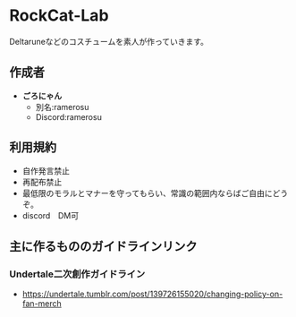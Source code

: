 # RockCat-Lab
Deltaruneなどのコスチュームを素人が作っていきます。
## 作成者
- **ごろにゃん**
  - 別名:ramerosu
  - Discord:ramerosu

## 利用規約
- 自作発言禁止
- 再配布禁止
- 最低限のモラルとマナーを守ってもらい、常識の範囲内ならばご自由にどうぞ。
- discord　DM可

## 主に作るもののガイドラインリンク
### Undertale二次創作ガイドライン
- https://undertale.tumblr.com/post/139726155020/changing-policy-on-fan-merch

